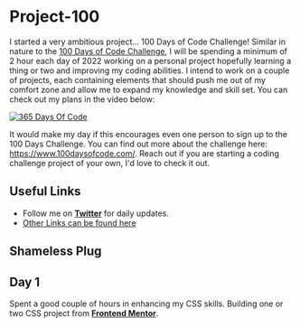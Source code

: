 # Project-100

I started a very ambitious project... 100 Days of Code Challenge! Similar in nature to the [100 Days of Code Challenge](https://www.100daysofcode.com/), I will be spending a minimum of 2 hour each day of 2022 working on a personal project hopefully learning a thing or two and improving my coding abilities. I intend to work on a couple of projects, each containing elements that should push me out of my comfort zone and allow me to expand my knowledge and skill set. You can check out my plans in the video below:

[![365 Days Of Code](https://cdn.discordapp.com/attachments/743608750635483297/794663588211720192/365_Days-small.png)](https://youtu.be/e2tShvgFYaI)

It would make my day if this encourages even one person to sign up to the 100 Days Challenge. You can find out more about the challenge here: https://www.100daysofcode.com/. Reach out if you are starting a coding challenge project of your own, I'd love to check it out.

## Useful Links

- Follow me on [**Twitter**](https://twitter.com/Gobinath_VB) for daily updates.
- [Other Links can be found here](https://www.linkedin.com/in/gobinath-varatharajan-4103201a8/)

## Shameless Plug

## Day 1
Spent a good couple of hours in enhancing my CSS skills.
Building one or two CSS project from [**Frontend Mentor**](https://www.frontendmentor.io/challenges?types=free,free-plus&hideCompleted=true).
